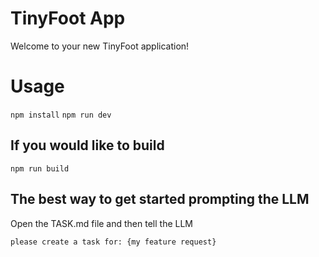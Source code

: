 # TinyFoot App

Welcome to your new TinyFoot application!

# Usage
`npm install`
`npm run dev`

## If you would like to build
`npm run build`

## The best way to get started prompting the LLM
Open the TASK.md file and then tell the LLM

`please create a task for: {my feature request}`
